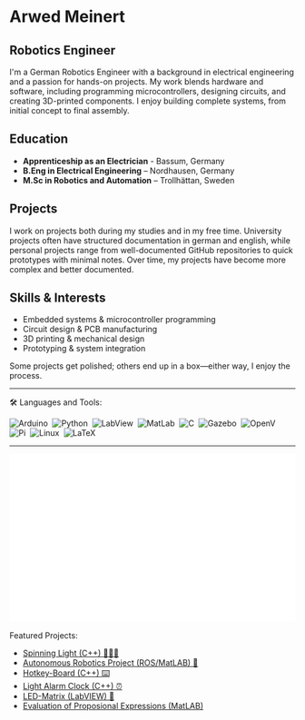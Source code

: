 # Arwed Meinert

## **Robotics Engineer**

I'm a German Robotics Engineer with a background in electrical engineering and a passion for hands-on projects. My work blends hardware and software, including programming microcontrollers, designing circuits, and creating 3D-printed components. I enjoy building complete systems, from initial concept to final assembly.

## **Education**
- **Apprenticeship as an Electrician** - Bassum, Germany
- **B.Eng in Electrical Engineering** – Nordhausen, Germany
- **M.Sc in Robotics and Automation** – Trollhättan, Sweden

## **Projects**
I work on projects both during my studies and in my free time. University projects often have structured documentation in german and english, while personal projects range from well-documented GitHub repositories to quick prototypes with minimal notes. Over time, my projects have become more complex and better documented.

## **Skills & Interests**
- Embedded systems & microcontroller programming
- Circuit design & PCB manufacturing
- 3D printing & mechanical design
- Prototyping & system integration

Some projects get polished; others end up in a box—either way, I enjoy the process.

---

🛠️ Languages and Tools:
<div>
  
  <img src="https://github.com/ArwedMeinert/devicon/blob/master/icons/arduino/arduino-original.svg" title="Arduino" alt="Arduino" width="60" height="60"/>&nbsp;
  <img src="https://github.com/ArwedMeinert/devicon/blob/master/icons/python/python-original.svg" title="Python" alt="Python" width="60" height="60"/>&nbsp;
  <img src="https://github.com/ArwedMeinert/devicon/blob/master/icons/labview/labview-original.svg" title="LabView" alt="LabView" width="60" height="60"/>&nbsp;
  <img src="https://github.com/ArwedMeinert/devicon/blob/master/icons/matlab/matlab-original.svg" title="MatLab" alt="MatLab" width="60" height="60"/>&nbsp;
   <img src="https://github.com/ArwedMeinert/devicon/blob/master/icons/c/c-original.svg" title="C" alt="C" width="60" height="60"/>&nbsp;
   <img src="https://github.com/ArwedMeinert/devicon/blob/master/icons/gazebo/gazebo-original.svg" title="Gazebo" alt="Gazebo" width="60" height="60"/>&nbsp;
   <img src="https://github.com/ArwedMeinert/devicon/blob/master/icons/opencv/opencv-original.svg" title="OpenCV" alt="OpenV" width="60" height="60"/>&nbsp;
   <img src="https://github.com/ArwedMeinert/devicon/blob/master/icons/raspberrypi/raspberrypi-original.svg" title="Pi" alt="Pi" width="60" height="60"/>&nbsp;
   <img src="https://github.com/ArwedMeinert/devicon/blob/master/icons/linux/linux-plain.svg" title="Linux" alt="Linux" width="60" height="60"/>&nbsp;
   <img src="https://github.com/ArwedMeinert/devicon/blob/master/icons/latex/latex-original.svg" title="LaTeX" alt="LaTeX" width="60" height="60"/>&nbsp;
<div>
  

  ---
![](https://raw.githubusercontent.com/ArwedMeinert/github-stats/master/generated/languages.svg#gh-dark-mode-only)
  
  Featured Projects:
 - [Spinning Light (C++) 🚴‍♂️🚦](https://github.com/ArwedMeinert/Spinning-Light)
 - [Autonomous Robotics Project (ROS/MatLAB) 🤖](https://github.com/ArwedMeinert/AutonomousRobotics)
 - [Hotkey-Board (C++) ⌨️](https://github.com/ArwedMeinert/Hotkey-Board)
 - [Light Alarm Clock (C++) ⏰](https://github.com/ArwedMeinert/Light-Alarm-Clock-)
 - [LED-Matrix (LabVIEW) 🚥](https://github.com/ArwedMeinert/LabView-Led-Matrix)
 - [Evaluation of Proposional Expressions (MatLAB)](https://github.com/ArwedMeinert/Evaluation-of-Propositional-Expressions)
<!--
**ArwedMeinert/ArwedMeinert** is a ✨ _special_ ✨ repository because its `README.md` (this file) appears on your GitHub profile.

Here are some ideas to get you started:

- 🔭 I’m currently working on ...
- 🌱 I’m currently learning ...
- 👯 I’m looking to collaborate on ...
- 🤔 I’m looking for help with ...
- 💬 Ask me about ...
- 📫 How to reach me: ...
- 😄 Pronouns: ...
- ⚡ Fun fact: ...
-->
